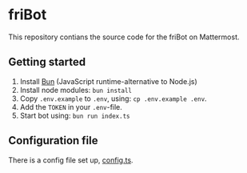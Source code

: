 # friBot

This repository contians the source code for the friBot on Mattermost.

## Getting started

1. Install [Bun](https://bun.sh/) (JavaScript runtime-alternative to Node.js)
1. Install node modules: `bun install`
1. Copy `.env.example` to `.env`, using: `cp .env.example .env`.
1. Add the `TOKEN` in your `.env`-file.
1. Start bot using: `bun run index.ts`

## Configuration file

There is a config file set up, [config.ts](./config.ts).
